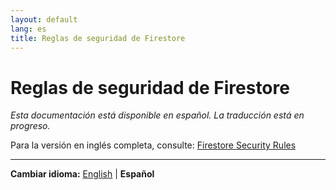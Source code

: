 ```yaml
---
layout: default
lang: es
title: Reglas de seguridad de Firestore
---
```


# Reglas de seguridad de Firestore

*Esta documentación está disponible en español. La traducción está en progreso.*

Para la versión en inglés completa, consulte: [Firestore Security Rules](firestore-security-rules.md)

---

**Cambiar idioma:** [English](firestore-security-rules.md) | **Español**
